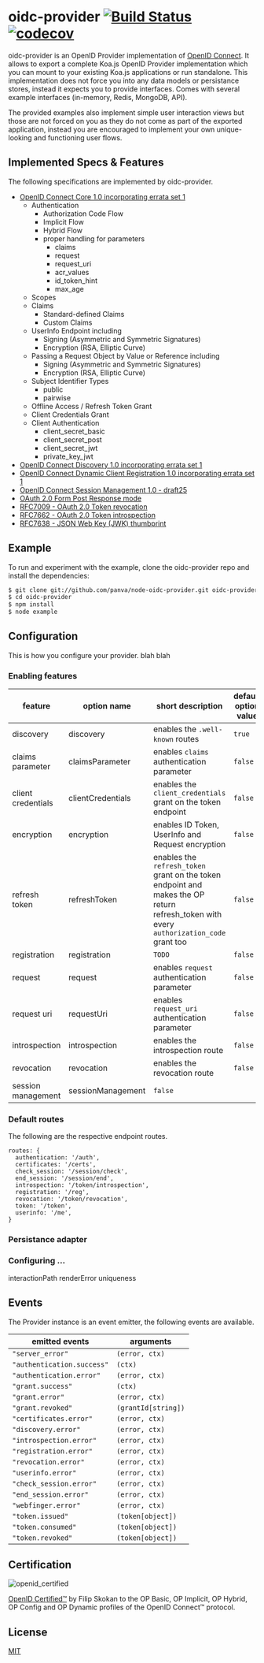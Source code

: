 # oidc-provider [![Build Status][travis-image]][travis-url] [![codecov][codecov-image]][codecov-url]

oidc-provider is an OpenID Provider implementation of [OpenID Connect][openid-connect]. It allows to export a complete Koa.js OpenID Provider implementation which you can mount to your existing Koa.js applications or run standalone. This implementation does not force you into any data models or persistance stores, instead it expects you to provide interfaces. Comes with several example interfaces (in-memory, Redis, MongoDB, API).

The provided examples also implement simple user interaction views but those are not forced on you as they do not come as part of the exported application, instead you are encouraged to implement your own unique-looking and functioning user flows.

## Implemented Specs & Features

The following specifications are implemented by oidc-provider.

- [OpenID Connect Core 1.0 incorporating errata set 1][feature-core]
  - Authentication
    - Authorization Code Flow
    - Implicit Flow
    - Hybrid Flow
    - proper handling for parameters
      - claims
      - request
      - request_uri
      - acr_values
      - id_token_hint
      - max_age
  - Scopes
  - Claims
    - Standard-defined Claims
    - Custom Claims
  - UserInfo Endpoint including
    - Signing (Asymmetric and Symmetric Signatures)
    - Encryption (RSA, Elliptic Curve)
  - Passing a Request Object by Value or Reference including
    - Signing (Asymmetric and Symmetric Signatures)
    - Encryption (RSA, Elliptic Curve)
  - Subject Identifier Types
    - public
    - pairwise
  - Offline Access / Refresh Token Grant
  - Client Credentials Grant
  - Client Authentication
    - client_secret_basic
    - client_secret_post
    - client_secret_jwt
    - private_key_jwt
- [OpenID Connect Discovery 1.0 incorporating errata set 1][feature-discovery]
- [OpenID Connect Dynamic Client Registration 1.0 incorporating errata set 1][feature-registration]
- [OpenID Connect Session Management 1.0 - draft25][feature-session-management]
- [OAuth 2.0 Form Post Response mode][feature-form-post]
- [RFC7009 - OAuth 2.0 Token revocation][feature-revocation]
- [RFC7662 - OAuth 2.0 Token introspection][feature-introspection]
- [RFC7638 - JSON Web Key (JWK) thumbprint][feature-thumbprint]

## Example
To run and experiment with the example, clone the oidc-provider repo and install the dependencies:

```bash
$ git clone git://github.com/panva/node-oidc-provider.git oidc-provider
$ cd oidc-provider
$ npm install
$ node example
```

## Configuration
This is how you configure your provider. blah blah

### Enabling features
| feature | option name | short description | default option value |
| --- | --- | --- | --- |
| discovery | discovery | enables the `.well-known` routes | `true` |
| claims parameter | claimsParameter | enables `claims` authentication parameter | `false` |
| client credentials | clientCredentials | enables the `client_credentials` grant on the token endpoint | `false` |
| encryption | encryption | enables ID Token, UserInfo and Request encryption | `false` |
| refresh token | refreshToken | enables the `refresh_token` grant on the token endpoint and makes the OP return refresh_token with every `authorization_code` grant too | `false` |
| registration | registration | `TODO` | `false` |
| request | request | enables `request` authentication parameter | `false` |
| request uri | requestUri | enables `request_uri` authentication parameter | `false` |
| introspection | introspection | enables the introspection route | `false` |
| revocation | revocation | enables the revocation route | `false` |
| session management | sessionManagement |  `false` |

### Default routes
The following are the respective endpoint routes.
```json5
routes: {
  authentication: '/auth',
  certificates: '/certs',
  check_session: '/session/check',
  end_session: '/session/end',
  introspection: '/token/introspection',
  registration: '/reg',
  revocation: '/token/revocation',
  token: '/token',
  userinfo: '/me',
}
```

### Persistance adapter

### Configuring ...
interactionPath
renderError
uniqueness

## Events
The Provider instance is an event emitter, the following events are available.

| emitted events | arguments |
| --- | --- |
| `"server_error"` | `(error, ctx)` |
| `"authentication.success"` | `(ctx)` |
| `"authentication.error"` | `(error, ctx)` |
| `"grant.success"` | `(ctx)` |
| `"grant.error"` | `(error, ctx)` |
| `"grant.revoked"` | `(grantId[string])` |
| `"certificates.error"` | `(error, ctx)` |
| `"discovery.error"` | `(error, ctx)` |
| `"introspection.error"` | `(error, ctx)` |
| `"registration.error"` | `(error, ctx)` |
| `"revocation.error"` | `(error, ctx)` |
| `"userinfo.error"` | `(error, ctx)` |
| `"check_session.error"` | `(error, ctx)` |
| `"end_session.error"` | `(error, ctx)` |
| `"webfinger.error"` | `(error, ctx)` |
| `"token.issued"` | `(token[object])` |
| `"token.consumed"` | `(token[object])` |
| `"token.revoked"` | `(token[object])` |

## Certification
![openid_certified][openid-certified-logo]

[OpenID Certified™][openid-certified-link] by Filip Skokan to the OP Basic, OP Implicit, OP Hybrid, OP Config and OP Dynamic profiles of the OpenID Connect™ protocol.

## License
[MIT](LICENSE.md)

[travis-image]: https://travis-ci.org/panva/node-oidc-provider.svg?branch=master
[travis-url]: https://travis-ci.org/panva/node-oidc-provider
[codecov-image]: https://codecov.io/gh/panva/node-oidc-provider/branch/master/graph/badge.svg
[codecov-url]: https://codecov.io/gh/panva/node-oidc-provider
[openid-certified-link]: http://openid.net/certification/
[openid-certified-logo]: https://cloud.githubusercontent.com/assets/1454075/7611268/4d19de32-f97b-11e4-895b-31b2455a7ca6.png
[openid-connect]: http://openid.net/connect/
[feature-core]: http://openid.net/specs/openid-connect-core-1_0.html
[feature-discovery]: http://openid.net/specs/openid-connect-discovery-1_0.html
[feature-registration]: http://openid.net/specs/openid-connect-registration-1_0.html
[feature-session-management]: http://openid.net/specs/openid-connect-session-1_0.html
[feature-form-post]: http://openid.net/specs/oauth-v2-form-post-response-mode-1_0.html
[feature-revocation]: https://tools.ietf.org/html/rfc7009
[feature-introspection]: https://tools.ietf.org/html/rfc7662
[feature-thumbprint]: https://tools.ietf.org/html/rfc7638
